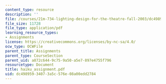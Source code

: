 ```yaml
---
content_type: resource
description: ''
file: /courses/21m-734-lighting-design-for-the-theatre-fall-2003/dc49895934073a5c576e08a00edd2784_haiku_assignment.pdf
file_size: 11728
file_type: application/pdf
learning_resource_types:
- Assignments
license: https://creativecommons.org/licenses/by-nc-sa/4.0/
ocw_type: OCWFile
parent_title: Assignments
parent_type: CourseSection
parent_uid: a872c644-9c75-9a50-a5e7-897e4755f796
resourcetype: Document
title: haiku_assignment.pdf
uid: dc498959-3407-3a5c-576e-08a00edd2784
---
```

